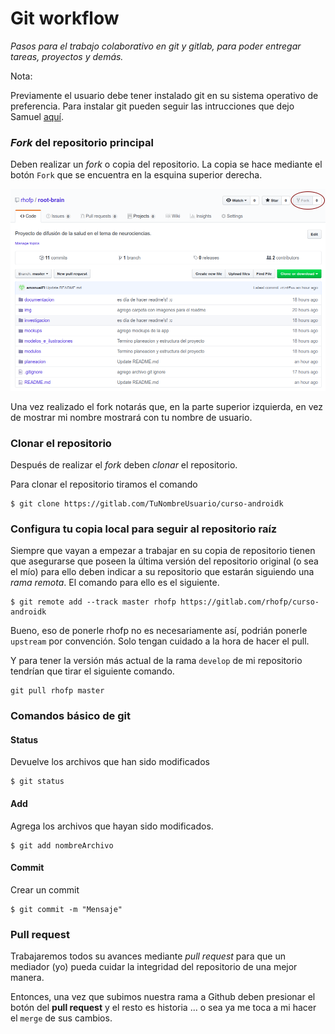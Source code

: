 # Git workflow

*Pasos para el trabajo colaborativo en git y gitlab, para poder entregar tareas, proyectos y demás.*

Nota:

Previamente el usuario debe tener instalado git en su sistema operativo de preferencia. Para instalar git pueden seguir las intrucciones que dejo Samuel [aquí](../README.md).

### *Fork* del repositorio principal

Deben realizar un *fork* o copia del repositorio. La copia se hace mediante el botón `Fork` que se encuentra en la esquina superior derecha.

![fork](./img/fork.png)

Una vez realizado el fork notarás que, en la parte superior izquierda, en vez de mostrar mi nombre mostrará con tu nombre de usuario.

### Clonar el repositorio

Después de realizar el *fork* deben *clonar* el repositorio.

Para clonar el repositorio tiramos el comando

```shell
$ git clone https://gitlab.com/TuNombreUsuario/curso-androidk
```

### Configura tu copia local para seguir al repositorio raíz

Siempre que vayan a empezar a trabajar en su copia de repositorio tienen que asegurarse que poseen la última versión del repositorio original (o sea el mío) para ello deben indicar a su repositorio que estarán siguiendo una *rama remota*. El comando para ello es el siguiente.

```shell
$ git remote add --track master rhofp https://gitlab.com/rhofp/curso-androidk
```

Bueno, eso de ponerle rhofp no es necesariamente así, podrián ponerle `upstream` por convención. Solo tengan cuidado a la hora de hacer el pull.

Y para tener la versión más actual de la rama `develop` de mi repositorio tendrían que tirar el siguiente comando.

```shell
git pull rhofp master
```

### Comandos básico de git

#### Status

Devuelve los archivos que han sido modificados

```shell
$ git status
```

#### Add

Agrega los archivos que hayan sido modificados.

```
$ git add nombreArchivo
```

#### Commit

Crear un commit 

```shell
$ git commit -m "Mensaje"
```

### Pull request

Trabajaremos todos su avances mediante *pull request* para que un mediador (yo) pueda cuidar la integridad del repositorio de una mejor manera.

Entonces, una vez que subimos nuestra rama a Github deben presionar el botón del **pull request** y el resto es historia ... o sea ya me toca a mi hacer el `merge` de sus cambios.
